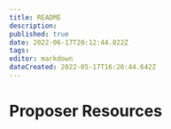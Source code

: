 ```yaml
---
title: README
description: 
published: true
date: 2022-06-17T20:12:44.822Z
tags: 
editor: markdown
dateCreated: 2022-05-17T16:26:44.642Z
---
```




# Proposer Resources

<style>
.theme-default-content:not(.custom){
    max-width:1280px;
}
.resourceCard{
    flex-basis:30%; margin-bottom:1rem
}
</style>
<div style="display:flex; flex-direction:row; flex-wrap:wrap; justify-content:space-evenly; align-content:space-around">
<ResourceCard
    class="resourceCard"
    headerColor="#0088CC"
    title="Submit a proposal"
    subtitle="Official - Ideascale"
    url="https://intercom.help/ideascale/en/articles/682959-submit-an-idea"
    linkText="Go to Page"
    text="Idea submission is one of the key factors in crowdsourcing which initially collects votes and comments from community participants and later goes through various funnels under the supervision of experts and eventually gets implemented in an ideal world. Note: replace idea with proposal in the case of Project Catalyst. " />

<ResourceCard
    class="resourceCard"
    headerColor="#0088CC"
    title="Proposer Guide"
    subtitle="Official - Project Catalyst"
    url="/proposers/guide.html"
    target="_self"
    linkText="Go to Page"
    text="Informaion about proposing in Project Catalyst. " />

<ResourceCard
    class="resourceCard"
    headerColor="#0088CC"
    title="Project Catalst Proposers"
    subtitle="Official - t.me/catalystproposers"
    url="https://t.me/catalystproposers"
    linkText="Go to Page"
    text="Welcome proposers! This channel is to support and inspire you with your efforts to create high-quality proposals! " />

<ResourceCard
    class="resourceCard"
    headerColor="#0088CC"
    title="Cardano Official"
    subtitle="t.me/Cardano"
    url="https://t.me/Cardano"
    linkText="Go to Page"
    text="Official Cardano Community Telegram Group, managed by the Cardano Foundation Community Team. " />

<ResourceCard
    class="resourceCard"
    headerColor="#0088CC"
    title="CA Roles & responsibilities"
    subtitle=""
    url="/en/community-advisor/"
    target="_self"
    linkText="Go to Page"
    text="Explanation of Community Advisor (CA) roles and responsibilities " />

<ResourceCard
    class="resourceCard"
    headerColor="#8FD14F"
    title="Proposer Guidelines - Community"
    subtitle=""
    url="/en/proposers/proposer_guidelines.html"
    target="_self"
    linkText="Go to Page"
    text="Community made proposer guides. " />
    
    
<ResourceCard
    class="resourceCard"
    headerColor="#8FD14F"
    title="Teaming Agreement Templates"
    subtitle="Community - Funded"
    url="https://drive.google.com/drive/folders/1yuirXN2CpQIG1vw02DEgicudq_1_340h"
    target="_self"
    linkText="Go to Page"
    text="Create template(s) suitable to serve as teaming agreements tailored to Catalyst funded proposals. Project Closing report and explainer <a href='https://www.youtube.com/watch?v=eAioFRb2RTA'>video.</a>"/>
    
<ResourceCard
    class="resourceCard"
    headerColor="#0088CC"
    title="Close a Project"
    subtitle="Official - Catalyst"
    url="https://drive.google.com/drive/folders/1SSW2afDX5w30aTZYF3p7o7rLUep7v0TJ"
    linkText="Go to Page"
    text="A 2/3 page written summary ‘Project Close Report’ listing KPIs and how they were (or were not) addressed and what the next stage plans are with the product or service that was developed. " />
    
</div>
